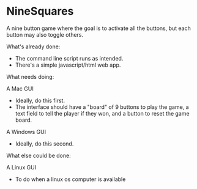 # NineSquares
A nine button game where the goal is to activate all the buttons, but each button may also toggle others.

What's already done:

- The command line script runs as intended.
- There's a simple javascript/html web app.

What needs doing:

A Mac GUI
- Ideally, do this first.
- The interface should have a "board" of 9 buttons to play the game, a text field to tell the player if they won, and a button to reset the game board.

A Windows GUI
- Ideally, do this second. 

What else could be done:

A Linux GUI
- To do when a linux os computer is available
